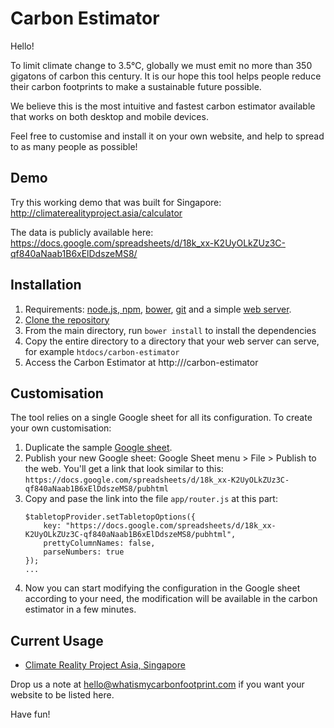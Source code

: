 # Carbon Estimator

Hello!

To limit climate change to 3.5℃, globally we must emit no more than 350 gigatons of carbon this century. It is our hope this tool helps people reduce their carbon footprints to make a sustainable future possible.

We believe this is the most intuitive and fastest carbon estimator available that works on both desktop and mobile devices.

Feel free to customise and install it on your own website, and help to spread to as many people as possible!  

## Demo

Try this working demo that was built for Singapore: http://climaterealityproject.asia/calculator

The data is publicly available here: https://docs.google.com/spreadsheets/d/18k_xx-K2UyOLkZUz3C-qf840aNaab1B6xElDdszeMS8/

## Installation

1. Requirements: [node.js, npm](http://nodejs.org/), [bower](http://bower.io/), [git](http://git-scm.org/) and a simple [web server](http://www.apachefriends.org).
1. [Clone the repository](https://help.github.com/articles/cloning-a-repository/)
1. From the main directory, run `bower install` to install the dependencies
1. Copy the entire directory to a directory that your web server can serve, for example `htdocs/carbon-estimator`
1. Access the Carbon Estimator at http://<your domain>/carbon-estimator

## Customisation

The tool relies on a single Google sheet for all its configuration. To create your own customisation:

1. Duplicate the sample [Google sheet](https://docs.google.com/spreadsheets/d/18k_xx-K2UyOLkZUz3C-qf840aNaab1B6xElDdszeMS8/).
1. Publish your new Google sheet: Google Sheet menu > File > Publish to the web. You'll get a link that look similar to this: `https://docs.google.com/spreadsheets/d/18k_xx-K2UyOLkZUz3C-qf840aNaab1B6xElDdszeMS8/pubhtml`
1. Copy and pase the link into the file `app/router.js` at this part:
    ```...
    $tabletopProvider.setTabletopOptions({
        key: "https://docs.google.com/spreadsheets/d/18k_xx-K2UyOLkZUz3C-qf840aNaab1B6xElDdszeMS8/pubhtml",
        prettyColumnNames: false,
        parseNumbers: true
    });
    ...
    ```
1. Now you can start modifying the configuration in the Google sheet according to your need, the modification will be available in the carbon estimator in a few minutes.

## Current Usage

* [Climate Reality Project Asia, Singapore](http://climaterealityproject.asia/)

Drop us a note at hello@whatismycarbonfootprint.com if you want your website to be listed here.

Have fun!
